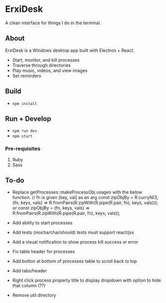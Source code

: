 # ErxiDesk

A clean interface for things I do in the terminal.

## About

ErxiDesk is a Windows desktop app built with Electron + React.

- Start, monitor, and kill processes
- Traverse through directories
- Play music, videos, and view images
- Set reminders

## Build
- ```npm install```

## Run + Develop
- ```npm run dev```
- ```npm start```

### Pre-requisites
1. Ruby
2. Sass

## To-do

- Replace getProcesses::makeProcessObj usages with the below function.
  // fn is given [key, val] as an arg
  const zipObjBy = R.curryN(3, (fn, keys, vals) => R.fromPairs(R.zipWith(R.pipe(R.pair, fn), keys, vals)));
  or
  const zipObjBy = (fn, keys, vals) => R.fromPairs(R.zipWith(R.pipe(R.pair, fn), keys, vals));

- Add ability to start processes

- Add tests (mocha/chai/should) tests must support react/jsx

- Add a visual notification to show process kill success or error

- Fix table header for processes

- Add button at bottom of processes table to scroll back to top

- Add tabs/header

- Right click process property title to display dropdown with option to hide that column (??)

- Remove util directory

